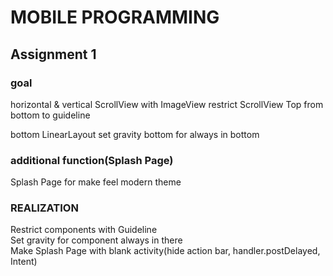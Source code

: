 # MOBILE PROGRAMMING

## Assignment 1

### goal
horizontal & vertical ScrollView with ImageView
restrict ScrollView Top from bottom to guideline

bottom LinearLayout set gravity bottom for always in bottom

### additional function(Splash Page)
Splash Page for make feel modern theme

### REALIZATION
Restrict components with Guideline  
Set gravity for component always in there  
Make Splash Page with blank activity(hide action bar, handler.postDelayed, Intent)
